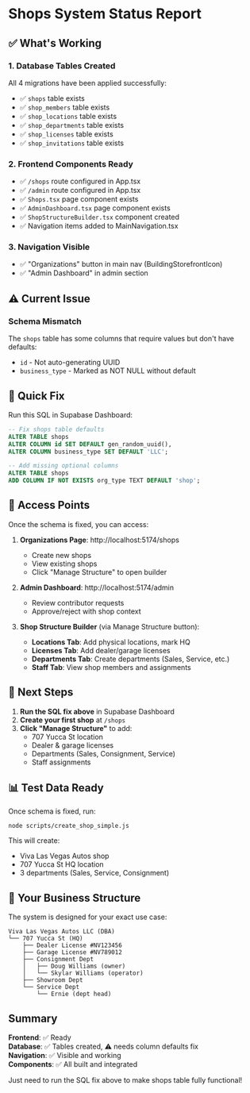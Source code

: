 # Shops System Status Report

## ✅ What's Working

### 1. **Database Tables Created**
All 4 migrations have been applied successfully:
- ✅ `shops` table exists
- ✅ `shop_members` table exists  
- ✅ `shop_locations` table exists
- ✅ `shop_departments` table exists
- ✅ `shop_licenses` table exists
- ✅ `shop_invitations` table exists

### 2. **Frontend Components Ready**
- ✅ `/shops` route configured in App.tsx
- ✅ `/admin` route configured in App.tsx
- ✅ `Shops.tsx` page component exists
- ✅ `AdminDashboard.tsx` page component exists
- ✅ `ShopStructureBuilder.tsx` component created
- ✅ Navigation items added to MainNavigation.tsx

### 3. **Navigation Visible**
- ✅ "Organizations" button in main nav (BuildingStorefrontIcon)
- ✅ "Admin Dashboard" in admin section

## ⚠️ Current Issue

### Schema Mismatch
The `shops` table has some columns that require values but don't have defaults:
- `id` - Not auto-generating UUID
- `business_type` - Marked as NOT NULL without default

## 🔧 Quick Fix

Run this SQL in Supabase Dashboard:

```sql
-- Fix shops table defaults
ALTER TABLE shops 
ALTER COLUMN id SET DEFAULT gen_random_uuid(),
ALTER COLUMN business_type SET DEFAULT 'LLC';

-- Add missing optional columns
ALTER TABLE shops 
ADD COLUMN IF NOT EXISTS org_type TEXT DEFAULT 'shop';
```

## 📍 Access Points

Once the schema is fixed, you can access:

1. **Organizations Page**: http://localhost:5174/shops
   - Create new shops
   - View existing shops
   - Click "Manage Structure" to open builder

2. **Admin Dashboard**: http://localhost:5174/admin
   - Review contributor requests
   - Approve/reject with shop context

3. **Shop Structure Builder** (via Manage Structure button):
   - **Locations Tab**: Add physical locations, mark HQ
   - **Licenses Tab**: Add dealer/garage licenses
   - **Departments Tab**: Create departments (Sales, Service, etc.)
   - **Staff Tab**: View shop members and assignments

## 🚀 Next Steps

1. **Run the SQL fix above** in Supabase Dashboard
2. **Create your first shop** at `/shops`
3. **Click "Manage Structure"** to add:
   - 707 Yucca St location
   - Dealer & garage licenses
   - Departments (Sales, Consignment, Service)
   - Staff assignments

## 📊 Test Data Ready

Once schema is fixed, run:
```bash
node scripts/create_shop_simple.js
```

This will create:
- Viva Las Vegas Autos shop
- 707 Yucca St HQ location
- 3 departments (Sales, Service, Consignment)

## 🎯 Your Business Structure

The system is designed for your exact use case:

```
Viva Las Vegas Autos LLC (DBA)
└── 707 Yucca St (HQ)
    ├── Dealer License #NV123456
    ├── Garage License #NV789012
    ├── Consignment Dept
    │   ├── Doug Williams (owner)
    │   └── Skylar Williams (operator)
    ├── Showroom Dept
    └── Service Dept
        └── Ernie (dept head)
```

## Summary

**Frontend**: ✅ Ready  
**Database**: ✅ Tables created, ⚠️ needs column defaults fix  
**Navigation**: ✅ Visible and working  
**Components**: ✅ All built and integrated  

Just need to run the SQL fix above to make shops table fully functional!
